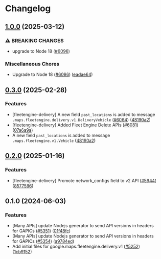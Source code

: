 # Changelog

## [1.0.0](https://github.com/googleapis/google-cloud-node/compare/fleetengine-delivery-v0.3.0...fleetengine-delivery-v1.0.0) (2025-03-12)


### ⚠ BREAKING CHANGES

* upgrade to Node 18 ([#6096](https://github.com/googleapis/google-cloud-node/issues/6096))

### Miscellaneous Chores

* Upgrade to Node 18 ([#6096](https://github.com/googleapis/google-cloud-node/issues/6096)) ([eadae64](https://github.com/googleapis/google-cloud-node/commit/eadae64d54e07aa2c65097ea52e65008d4e87436))

## [0.3.0](https://github.com/googleapis/google-cloud-node/compare/fleetengine-delivery-v0.2.0...fleetengine-delivery-v0.3.0) (2025-02-28)


### Features

* [fleetengine-delivery] A new field `past_locations` is added to message `.maps.fleetengine.delivery.v1.DeliveryVehicle` ([#6064](https://github.com/googleapis/google-cloud-node/issues/6064)) ([48190a2](https://github.com/googleapis/google-cloud-node/commit/48190a2219978f1ddf29776a40f069fc235e0476))
* [fleetengine-delivery] Added Fleet Engine Delete APIs ([#6081](https://github.com/googleapis/google-cloud-node/issues/6081)) ([07a6a9a](https://github.com/googleapis/google-cloud-node/commit/07a6a9a97c625ab8aeeccd991e45d4c8ac6abf0f))
* A new field `past_locations` is added to message `.maps.fleetengine.v1.Vehicle` ([48190a2](https://github.com/googleapis/google-cloud-node/commit/48190a2219978f1ddf29776a40f069fc235e0476))

## [0.2.0](https://github.com/googleapis/google-cloud-node/compare/fleetengine-delivery-v0.1.0...fleetengine-delivery-v0.2.0) (2025-01-16)


### Features

* [fleetengine-delivery] Promote network_configs field to v2 API ([#5944](https://github.com/googleapis/google-cloud-node/issues/5944)) ([8577586](https://github.com/googleapis/google-cloud-node/commit/8577586e4ba05fd9099d4b580a31a30985b0611f))

## 0.1.0 (2024-06-03)


### Features

* [Many APIs] update Nodejs generator to send API versions in headers for GAPICs ([#5351](https://github.com/googleapis/google-cloud-node/issues/5351)) ([01f48fc](https://github.com/googleapis/google-cloud-node/commit/01f48fce63ec4ddf801d59ee2b8c0db9f6fb8372))
* [Many APIs] update Nodejs generator to send API versions in headers for GAPICs ([#5354](https://github.com/googleapis/google-cloud-node/issues/5354)) ([a9784ed](https://github.com/googleapis/google-cloud-node/commit/a9784ed3db6ee96d171762308bbbcd57390b6866))
* Add initial files for google.maps.fleetengine.delivery.v1 ([#5252](https://github.com/googleapis/google-cloud-node/issues/5252)) ([1cb9152](https://github.com/googleapis/google-cloud-node/commit/1cb9152693f1e44877312f39b6be31080bc6efaa))
